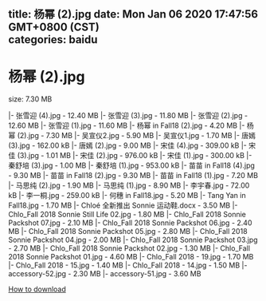 
title: 杨幂 (2).jpg
date: Mon Jan 06 2020 17:47:56 GMT+0800 (CST)    
categories: baidu
---

# 杨幂 (2).jpg
size: 7.30 MB
 
 
|- 张雪迎 (4).jpg - 12.40 MB
|- 张雪迎 (3).jpg - 11.80 MB
|- 张雪迎 (2).jpg - 12.60 MB
|- 张雪迎 (1).jpg - 11.60 MB
|- 杨幂 in Fall18 (2).jpg - 4.20 MB
|- 杨幂 (2).jpg - 7.30 MB
|- 吴宣仪2.jpg - 5.90 MB
|- 吴宣仪1.jpg - 1.70 MB
|- 唐嫣 (3).jpg - 162.00 kB
|- 唐嫣 (2).jpg - 9.00 MB
|- 宋佳 (4).jpg - 309.00 kB
|- 宋佳 (3).jpg - 1.01 MB
|- 宋佳 (2).jpg - 976.00 kB
|- 宋佳 (1).jpg - 300.00 kB
|- 秦舒培 (3).jpg - 1.00 MB
|- 秦舒培 (1).jpg - 953.00 kB
|- 苗苗 in Fall18 (4).jpg - 9.30 MB
|- 苗苗 in Fall18 (2).jpg - 9.30 MB
|- 苗苗 in Fall18 (1).jpg - 7.20 MB
|- 马思纯 (2).jpg - 1.90 MB
|- 马思纯 (1).jpg - 8.90 MB
|- 李宇春.jpg - 72.00 kB
|- 李一桐.jpg - 259.00 kB
|- 何穗 in Fall18.jpg - 5.20 MB
|- Tang Yan in Fall18.jpg - 1.70 MB
|- Chloé 全新推出 Sonnie 运动鞋.docx - 3.50 MB
|- Chlo_Fall 2018 Sonnie Still Life 02.jpg - 1.80 MB
|- Chlo_Fall 2018 Sonnie Packshot 07.jpg - 2.10 MB
|- Chlo_Fall 2018 Sonnie Packshot 06.jpg - 2.40 MB
|- Chlo_Fall 2018 Sonnie Packshot 05.jpg - 2.80 MB
|- Chlo_Fall 2018 Sonnie Packshot 04.jpg - 2.00 MB
|- Chlo_Fall 2018 Sonnie Packshot 03.jpg - 2.70 MB
|- Chlo_Fall 2018 Sonnie Packshot 02.jpg - 1.30 MB
|- Chlo_Fall 2018 Sonnie Packshot 01.jpg - 4.60 MB
|- Chlo_Fall 2018 - 19.jpg - 1.70 MB
|- Chlo_Fall 2018 - 15.jpg - 1.40 MB
|- Chlo_Fall 2018 - 14.jpg - 1.50 MB
|- accessory-52.jpg - 2.30 MB
|- accessory-51.jpg - 3.60 MB

[How to download](https://bpcam.bemobtrk.com/go/2ceec3aa-1ca2-46d6-b9ff-aaa5c184517c?jno=753)